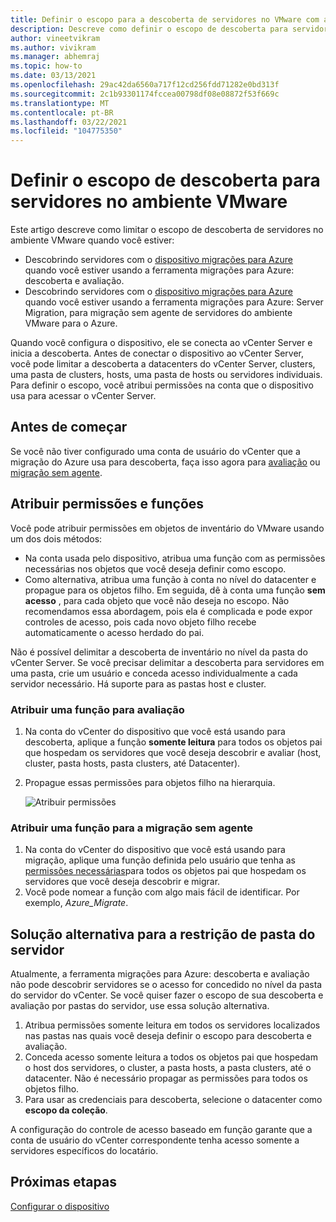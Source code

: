 ```yaml
---
title: Definir o escopo para a descoberta de servidores no VMware com as migrações para Azure
description: Descreve como definir o escopo de descoberta para servidores hospedados em avaliação e migração do VMware com migrações para Azure.
author: vineetvikram
ms.author: vivikram
ms.manager: abhemraj
ms.topic: how-to
ms.date: 03/13/2021
ms.openlocfilehash: 29ac42da6560a717f12cd256fdd71282e0bd313f
ms.sourcegitcommit: 2c1b93301174fccea00798df08e08872f53f669c
ms.translationtype: MT
ms.contentlocale: pt-BR
ms.lasthandoff: 03/22/2021
ms.locfileid: "104775350"
---
```

# <a name="set-discovery-scope-for-servers-in-vmware-environment"></a>Definir o escopo de descoberta para servidores no ambiente VMware

Este artigo descreve como limitar o escopo de descoberta de servidores no ambiente VMware quando você estiver:

- Descobrindo servidores com o [dispositivo migrações para Azure](migrate-appliance-architecture.md) quando você estiver usando a ferramenta migrações para Azure: descoberta e avaliação.
- Descobrindo servidores com o [dispositivo migrações para Azure](migrate-appliance-architecture.md) quando você estiver usando a ferramenta migrações para Azure: Server Migration, para migração sem agente de servidores do ambiente VMware para o Azure.

Quando você configura o dispositivo, ele se conecta ao vCenter Server e inicia a descoberta. Antes de conectar o dispositivo ao vCenter Server, você pode limitar a descoberta a datacenters do vCenter Server, clusters, uma pasta de clusters, hosts, uma pasta de hosts ou servidores individuais. Para definir o escopo, você atribui permissões na conta que o dispositivo usa para acessar o vCenter Server.

## <a name="before-you-start"></a>Antes de começar

Se você não tiver configurado uma conta de usuário do vCenter que a migração do Azure usa para descoberta, faça isso agora para [avaliação](./tutorial-discover-vmware.md#prepare-vmware) ou [migração sem agente](./migrate-support-matrix-vmware-migration.md#agentless-migration).


## <a name="assign-permissions-and-roles"></a>Atribuir permissões e funções

Você pode atribuir permissões em objetos de inventário do VMware usando um dos dois métodos:

- Na conta usada pelo dispositivo, atribua uma função com as permissões necessárias nos objetos que você deseja definir como escopo.
- Como alternativa, atribua uma função à conta no nível do datacenter e propague para os objetos filho. Em seguida, dê à conta uma função **sem acesso** , para cada objeto que você não deseja no escopo. Não recomendamos essa abordagem, pois ela é complicada e pode expor controles de acesso, pois cada novo objeto filho recebe automaticamente o acesso herdado do pai.

Não é possível delimitar a descoberta de inventário no nível da pasta do vCenter Server. Se você precisar delimitar a descoberta para servidores em uma pasta, crie um usuário e conceda acesso individualmente a cada servidor necessário. Há suporte para as pastas host e cluster.


### <a name="assign-a-role-for-assessment"></a>Atribuir uma função para avaliação

1. Na conta do vCenter do dispositivo que você está usando para descoberta, aplique a função **somente leitura** para todos os objetos pai que hospedam os servidores que você deseja descobrir e avaliar (host, cluster, pasta hosts, pasta clusters, até Datacenter).
2. Propague essas permissões para objetos filho na hierarquia.

    ![Atribuir permissões](./media/tutorial-assess-vmware/assign-perms.png)

### <a name="assign-a-role-for-agentless-migration"></a>Atribuir uma função para a migração sem agente

1. Na conta do vCenter do dispositivo que você está usando para migração, aplique uma função definida pelo usuário que tenha as [permissões necessárias](migrate-support-matrix-vmware-migration.md#vmware-requirements-agentless)para todos os objetos pai que hospedam os servidores que você deseja descobrir e migrar.
2. Você pode nomear a função com algo mais fácil de identificar. Por exemplo, <em>Azure_Migrate</em>.

## <a name="work-around-for-server-folder-restriction"></a>Solução alternativa para a restrição de pasta do servidor

Atualmente, a ferramenta migrações para Azure: descoberta e avaliação não pode descobrir servidores se o acesso for concedido no nível da pasta do servidor do vCenter. Se você quiser fazer o escopo de sua descoberta e avaliação por pastas do servidor, use essa solução alternativa.

1. Atribua permissões somente leitura em todos os servidores localizados nas pastas nas quais você deseja definir o escopo para descoberta e avaliação.
2. Conceda acesso somente leitura a todos os objetos pai que hospedam o host dos servidores, o cluster, a pasta hosts, a pasta clusters, até o datacenter. Não é necessário propagar as permissões para todos os objetos filho.
3. Para usar as credenciais para descoberta, selecione o datacenter como **escopo da coleção**.


A configuração do controle de acesso baseado em função garante que a conta de usuário do vCenter correspondente tenha acesso somente a servidores específicos do locatário.


## <a name="next-steps"></a>Próximas etapas

[Configurar o dispositivo](how-to-set-up-appliance-vmware.md)
